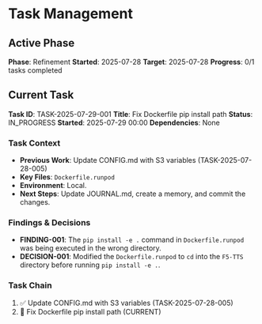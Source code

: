 # Task Management

## Active Phase
**Phase**: Refinement
**Started**: 2025-07-28
**Target**: 2025-07-28
**Progress**: 0/1 tasks completed

## Current Task
**Task ID**: TASK-2025-07-29-001
**Title**: Fix Dockerfile pip install path
**Status**: IN_PROGRESS
**Started**: 2025-07-29 00:00
**Dependencies**: None

### Task Context
- **Previous Work**: Update CONFIG.md with S3 variables (TASK-2025-07-28-005)
- **Key Files**: `Dockerfile.runpod`
- **Environment**: Local.
- **Next Steps**: Update JOURNAL.md, create a memory, and commit the changes.

### Findings & Decisions
- **FINDING-001**: The `pip install -e .` command in `Dockerfile.runpod` was being executed in the wrong directory.
- **DECISION-001**: Modified the `Dockerfile.runpod` to `cd` into the `F5-TTS` directory before running `pip install -e .`.

### Task Chain
1. ✅ Update CONFIG.md with S3 variables (TASK-2025-07-28-005)
2. 🔄 Fix Dockerfile pip install path (CURRENT)